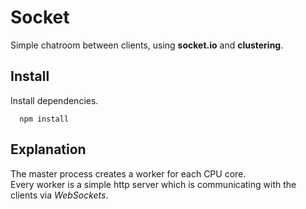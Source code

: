 # Socket

Simple chatroom between clients, using **socket.io** and **clustering**.

## Install
Install dependencies.
```
  npm install
```

## Explanation
The master process creates a worker for each CPU core.  
Every worker is a simple http server which is communicating with the clients via *WebSockets*.
